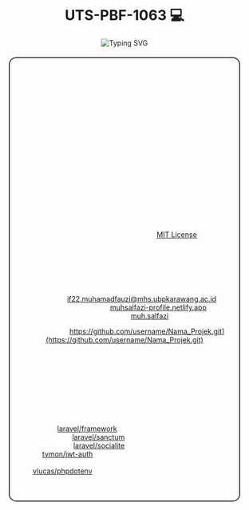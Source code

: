 <h1 align="center">UTS-PBF-1063 💻</h1>

<p align="center">
  <img src="https://readme-typing-svg.herokuapp.com?font=Roboto&size=30&color=FFFFFF&center=true&vCenter=true&width=500&height=70&lines=Untuk+Pengumpulan+UTS+Matkul+PemogramanWebFramework" alt="Typing SVG">
</p>

<div align="center" style="margin: 20px; padding: 20px; border-radius: 15px; border: 2px solid #333; color: white; background-color: transparent; background-image: url('https://cdn.pixabay.com/photo/2016/12/26/17/28/background-1932466_960_720.png'); background-size: cover; background-blend-mode: multiply; animation: gradient-bg 15s ease infinite;">

  ## 🚀 Instalasi

1. Clone repositori ini: `git clone https://github.com/username/Nama_Projek.git`
2. Masuk ke direktori proyek: `cd Nama_Projek`
3. Instal dependensi: `composer install`
4. Buat file `.env` dari `.env.example`: `cp .env.example .env`
5. Generate aplikasi key: `php artisan key:generate`
6. Atur informasi database di file `.env`
7. Migrasi database: `php artisan migrate`
8. Mulai server: `php artisan serve`

  <br>

  ## 📝 Lisensi

Proyek ini dilisensikan di bawah [MIT License](LICENSE).

  <br>

  ## 📫 Kontak

- **Email**: [if22.muhamadfauzi@mhs.ubpkarawang.ac.id](mailto:if22.muhamadfauzi@mhs.ubpkarawang.ac.id)
- **Website Profile**: [muhsalfazi-profile.netlify.app](https://muhsalfazi-profile.netlify.app/)
- **Instagram**: [muh.salfazi](https://www.instagram.com/muh.salfazi/)

Link Proyek: [https://github.com/username/Nama_Projek.git](https://github.com/username/Nama_Projek.git)

  <br>

  ## 📦 Daftar Dependensi

Berikut adalah daftar dependensi yang digunakan dalam proyek ini:

- [laravel/framework](https://github.com/laravel/framework) - The Laravel Framework.
- [laravel/sanctum](https://github.com/laravel/sanctum) - Laravel Sanctum.
- [laravel/socialite](https://github.com/laravel/socialite) - Laravel Socialite.
- [tymon/jwt-auth](https://github.com/tymondesigns/jwt-auth) - JSON Web Token Authentication for Laravel.
- [vlucas/phpdotenv](https://github.com/vlucas/phpdotenv) - Loads environment variables from `.env` to `getenv()`, `$_ENV` and `$_SERVER` automagically.

</div>
